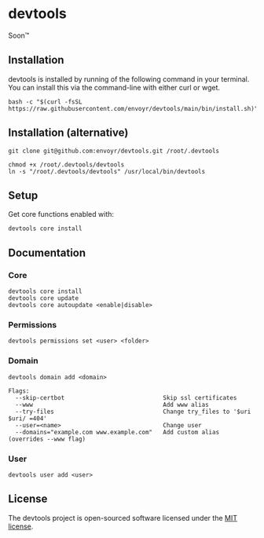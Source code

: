 # devtools

Soon™

## Installation

devtools is installed by running of the following command in your terminal. You can install this via the command-line with either curl or wget.

````
bash -c "$(curl -fsSL https://raw.githubusercontent.com/envoyr/devtools/main/bin/install.sh)"
````

## Installation (alternative)

````
git clone git@github.com:envoyr/devtools.git /root/.devtools
````

````
chmod +x /root/.devtools/devtools
ln -s "/root/.devtools/devtools" /usr/local/bin/devtools
````

## Setup

Get core functions enabled with:

````
devtools core install
````

## Documentation

### Core

````
devtools core install
devtools core update
devtools core autoupdate <enable|disable>
````

### Permissions
````
devtools permissions set <user> <folder>
````

### Domain

````
devtools domain add <domain>

Flags:
  --skip-certbot                            Skip ssl certificates
  --www                                     Add www alias
  --try-files                               Change try_files to '$uri $uri/ =404'
  --user=<name>                             Change user
  --domains="example.com www.example.com"   Add custom alias (overrides --www flag)
````

### User

````
devtools user add <user>
````

## License

The devtools project is open-sourced software licensed under the [MIT license](https://opensource.org/licenses/MIT).
